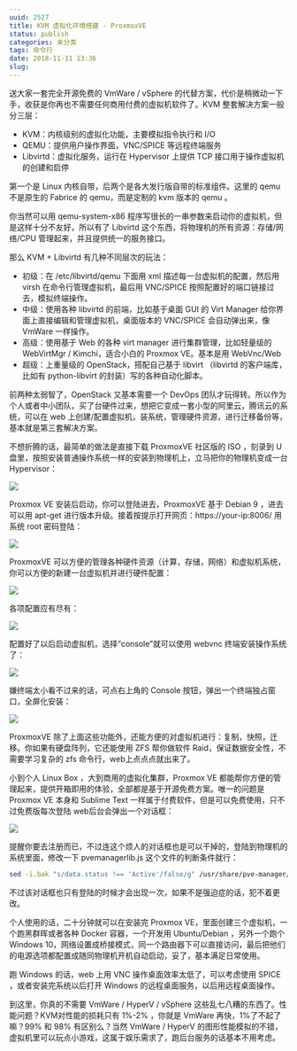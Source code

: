 ```yaml
---
uuid: 2527
title: KVM 虚拟化环境搭建 - ProxmoxVE
status: publish
categories: 未分类
tags: 命令行
date: 2018-11-11 13:36
slug: 
---
```

送大家一套完全开源免费的 VmWare / vSphere 的代替方案，代价是稍微动一下手，收获是你再也不需要任何商用付费的虚拟机软件了。KVM 整套解决方案一般分三层：

- KVM：内核级别的虚拟化功能，主要模拟指令执行和 I/O
- QEMU：提供用户操作界面，VNC/SPICE 等远程终端服务
- Libvirtd：虚拟化服务，运行在 Hypervisor 上提供 TCP 接口用于操作虚拟机的创建和启停

第一个是 Linux 内核自带，后两个是各大发行版自带的标准组件。这里的 qemu 不是原生的 Fabrice 的 qemu，而是定制的 kvm 版本的 qemu 。

你当然可以用 qemu-system-x86 程序写很长的一串参数来启动你的虚拟机，但是这样十分不友好，所以有了 Libvirtd 这个东西，将物理机的所有资源：存储/网络/CPU 管理起来，并且提供统一的服务接口。

那么 KVM + Libvirtd 有几种不同层次的玩法：

- 初级：在 /etc/libvirtd/qemu 下面用 xml 描述每一台虚拟机的配置，然后用 virsh 在命令行管理虚拟机，最后用 VNC/SPICE 按照配置好的端口链接过去，模拟终端操作。
- 中级：使用各种 libvirtd 的前端，比如基于桌面 GUI 的 Virt Manager 给你界面上直接编辑和管理虚拟机，桌面版本的 VNC/SPICE 会自动弹出来，像 VmWare 一样操作。
- 高级：使用基于 Web 的各种 virt manager 进行集群管理，比如轻量级的 WebVirtMgr / Kimchi，适合小白的 Proxmox VE。基本是用 WebVnc/Web
- 超级：上重量级的 OpenStack，搭配自己基于 libvirt （libvirtd 的客户端库，比如有 python-libvirt 的封装）写的各种自动化脚本。

前两种太弱智了，OpenStack 又基本需要一个 DevOps 团队才玩得转。所以作为个人或者中小团队，买了台硬件过来，想把它变成一套小型的阿里云，腾讯云的系统，可以在 web 上创建/配置虚拟机，装系统，管理硬件资源，进行迁移备份等，基本就是第三套解决方案。

不想折腾的话，最简单的做法是直接下载 ProxmoxVE 社区版的 ISO ，刻录到 U 盘里，按照安装普通操作系统一样的安装到物理机上，立马把你的物理机变成一台 Hypervisor：

![](https://skywind3000.github.io/images/blog/2018/proxmox-1.jpg)

Proxmox VE 安装后启动，你可以登陆进去，ProxmoxVE 基于 Debian 9 ，进去可以用 apt-get 进行版本升级。接着按提示打开网页：https://your-ip:8006/ 用系统 root 密码登陆：

![](https://skywind3000.github.io/images/blog/2018/proxmox-2.jpg)

ProxmoxVE 可以方便的管理各种硬件资源（计算，存储，网络）和虚拟机系统，你可以方便的新建一台虚拟机并进行硬件配置：

<!--more-->

![](https://skywind3000.github.io/images/blog/2018/proxmox-3.jpg)

各项配置应有尽有：

![](https://skywind3000.github.io/images/blog/2018/proxmox-4.jpg)

配置好了以后启动虚拟机，选择“console”就可以使用 webvnc 终端安装操作系统了：

![](https://skywind3000.github.io/images/blog/2018/proxmox-5.jpg)

嫌终端太小看不过来的话，可点右上角的 Console 按钮，弹出一个终端独占窗口，全屏化安装：

![](https://skywind3000.github.io/images/blog/2018/proxmox-6.jpg)

ProxmoxVE 除了上面这些功能外，还能方便的对虚拟机进行：复制，快照，迁移。你如果有硬盘阵列，它还能使用 ZFS 帮你做软件 Raid，保证数据安全性，不需要学习复杂的 zfs 命令行，web上点点点就出来了。

小到个人 Linux Box ，大到商用的虚拟化集群，Proxmox VE 都能帮你方便的管理起来，提供开箱即用的体验，全部都是基于开源免费方案。唯一的问题是 Proxmox VE 本身和 Sublime Text 一样属于付费软件，但是可以免费使用，只不过免费版每次登陆 web后台会弹出一个对话框：

![](https://skywind3000.github.io/images/blog/2018/proxmox-7.jpg)

提醒你要去注册而已，不过连这个烦人的对话框也是可以干掉的，登陆到物理机的系统里面，修改一下 pvemanagerlib.js 这个文件的判断条件就行：

```bash
sed -i.bak "s/data.status !== 'Active'/false/g" /usr/share/pve-manager/js/pvemanagerlib.js
```

不过该对话框也只有登陆的时候才会出现一次，如果不是强迫症的话，犯不着更改。

个人使用的话，二十分钟就可以在安装完 Proxmox VE，里面创建三个虚拟机，一个跑黑群晖或者各种 Docker 容器，一个开发用 Ubuntu/Debian ，另外一个跑个 Windows 10，网络设置成桥接模式，同一个路由器下可以直接访问，最后把他们的电源选项都配置成随同物理机开机自动启动，妥了，基本满足日常使用。

跑 Windows 的话，web 上用 VNC 操作桌面效率太低了，可以考虑使用 SPICE ，或者安装完系统以后打开 Windows 的远程桌面服务，以后用远程桌面操作。

到这里，你真的不需要 VmWare / HyperV / vSphere 这些乱七八糟的东西了。性能问题？KVM对性能的损耗只有 1%-2% ，你就是 VmWare 再快，1%了不起了嘛？99% 和 98% 有区别么？当然 VmWare / HyperV 的图形性能模拟的不错，虚拟机里可以玩点小游戏，这属于娱乐需求了，跑后台服务的话基本不用考虑。
